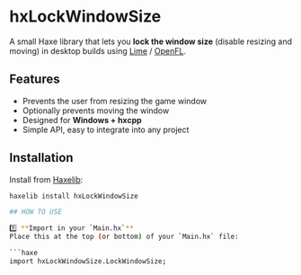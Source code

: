 # hxLockWindowSize

A small Haxe library that lets you **lock the window size** (disable resizing and moving) in desktop builds using [Lime](https://github.com/openfl/lime) / [OpenFL](https://github.com/openfl/openfl).

##  Features
- Prevents the user from resizing the game window
- Optionally prevents moving the window
- Designed for **Windows + hxcpp**
- Simple API, easy to integrate into any project

## Installation
Install from [Haxelib](https://lib.haxe.org/p/hxLockWindowSize):

```bash
haxelib install hxLockWindowSize

## HOW TO USE

1️⃣ **Import in your `Main.hx`**  
Place this at the top (or bottom) of your `Main.hx` file:

```haxe
import hxLockWindowSize.LockWindowSize;

